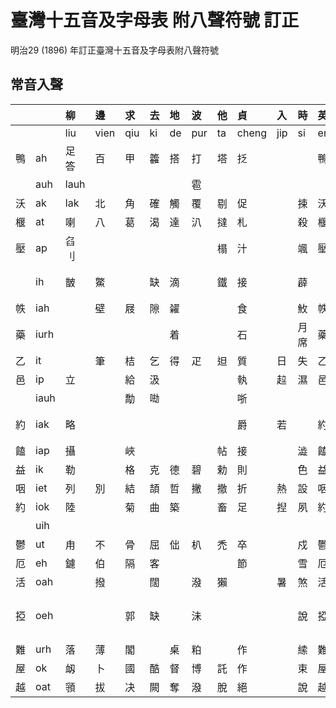 # 臺灣十五音及字母表 附八聲符號 訂正

明治29 (1896) 年訂正臺灣十五音及字母表附八聲符號

## 常音入聲

| | | 柳 | 邊 | 求 | 去 | 地 | 波 | 他 | 貞 | 入 | 時 | 英 | 文 | 語 | 出 | 喜 |
| :--- | :--- | :--- | :--- | :--- | :--- | :--- | :--- | :--- | :--- | :--- | :--- | :--- | :--- | :--- | :--- | :--- |
| | | liu | vien | qiu | ki | de | pur | ta | cheng | jip | si | eng | bun | gi | cut | hi |
| 鴨 | ah | 足答 | 百 | 甲 | 籱 | 搭 | 打 | 塔 | 抸 | | | 鴨 | 肉 | | 插 | 口成 |
| | auh | lauh | | | | | 雹 | | | | | | | | | |
| 沃 | ak | lak | 北 | 角 | 確 | 觸 | 覆 | 剔 | 促 | | 捒 | 沃 | 墨 | 樂 | 鑿 | 燢 |
| 椻 | at | 喇 | 八 | 葛 | 渴 | 達 | 汃 | 撻 | 札 | | 殺 | 椻 | 識 | | 察 | 喝 |
| 壓 | ap | 臽刂 | | | | | | 榻 | 汁 | | 颯 | 壓 | | 哈 | 插 | 呷 |
| | ih | 皵 | 鱉 | | 缺 | 滴 | | 鐵 | 接 | | 薜 | | 蔑 | | 氐頁 | 唲 |
| 帙 | iah | | 壁 | 屐 | 隙 | 糴 | | | 食 | | 䰻 | 帙 | | 額 | 赤 | 額 |
| 藥 | iurh | | | | | 着 | | | 石 | | 月席 | 藥 | | | 蓆 | 葉 |
| 乙 | it | | 筆 | 桔 | 乞 | 得 | 疋 | 𨑨 | 質 | 日 | 失 | 乙 | 蜜 | 訖 | 七 | |
| 邑 | ip | 立 | | 給 | 汲 | | | | 執 | 趇 | 濕 | 邑 | | 吸 | 楫 | 翕 |
| | iauh | | | 勪 | 𠲵 | | | | 哳 | | | | | | | |
| 約 | iak | 略 | | | | | | | 爵 | 若 | | 約 | | 虐 | 雀 | 忄虐 |
| 饁 | iap | 攝 | | 峽 | | | | 帖 | 接 | | 澁 | 饁 | | 業 | 妾 | 噏 |
| 益 | ik | 勒 | | 格 | 克 | 德 | 碧 | 勅 | 則 | | 色 | 益 | 麥 | 逆 | 測 | 赫 |
| 咽 | iet | 列 | 別 | 結 | 頡 | 哲 | 撇 | 撤 | 折 | 熱 | 設 | 咽 | 滅 | 齧 | 切 | 血 |
| 約 | iok | 陸 | | 菊 | 曲 | 築 | | 畜 | 足 | 揑 | 夙 | 約 | | 玉 | 觸 | 蓄 |
| | uih | | | | | | | | | | | | | | | 血 |
| 鬱 | ut | 甪 | 不 | 骨 | 屈 | 㑁 | 朳 | 禿 | 卒 | | 戍 | 鬱 | 魩 | 兀 | 出 | 忽 |
| 厄 | eh | 鑢 | 伯 | 隔 | 客 | | | | 節 | | 雪 | 厄 | 要 | | 冊 | 宿 |
| 活 | oah | | 撥 | | 闊 | | 潑 | 獺 | | 暑 | 煞 | 活 | 末 | | | |
| 掗 | oeh | | | 郭 | 缺 | | 沬 | | | | 說 | 掗 | 要 | 月 | 𠈌西欠 | 血 |
| 難 | urh | 落 | 薄 | 閣 | | 桌 | 粕 | | 作 | | 䌇 | 難 | 莫 | | | 鶴 |
| 屋 | ok | 衂 | 卜 | 國 | 酷 | 督 | 博 | 託 | 作 | | 束 | 屋 | 木 | 鱷 | 戳 | 福 |
| 越 | oat | 頱 | 拔 | 决 | 闕 | 奪 | 潑 | 脫 | 絕 | | 說 | 越 | 末 | 刖 | 撮 | 發 |
